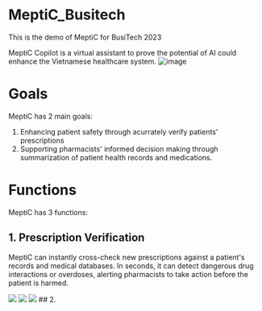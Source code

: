 # MeptiC_Busitech
This is the demo of MeptiC for BusiTech 2023

MeptiC Copilot is a virtual assistant to prove the potential of AI could enhance the Vietnamese healthcare system.
![image](https://user-images.githubusercontent.com/64120343/231550602-9eb14aa0-4273-4e2f-8b25-0623ef112f08.png)

# Goals
MeptiC has 2 main goals:

1. Enhancing patient safety through acurrately verify patients' prescriptions
2. Supporting pharmacists' informed decision making through summarization of patient health records and medications.

# Functions
MeptiC has 3 functions:

## 1. Prescription Verification
MeptiC can instantly cross-check new prescriptions against a patient's records and medical databases.
In seconds, it can detect dangerous drug interactions or overdoses, alerting pharmacists to take action before the patient is harmed.

<container>
  <row>
    <columns small="12" large="5">
        <img src="https://placeholdit.imgix.net/~text?txtsize=25&txt=266%C3%97500&w=266&h=266">
        <spacer size="20"></spacer>
        <img src=![image](https://user-images.githubusercontent.com/64120343/231551518-9ae366bd-1ff3-4dca-952d-7df0bb1d4a74.png)>
    </columns>
    <columns small="12" large="7">
        <img src=![image](https://user-images.githubusercontent.com/64120343/231551488-d2211d69-63d8-4511-9de8-194a2d160bbb.png)>
    </columns>
  </row>
</container>
## 2. 
